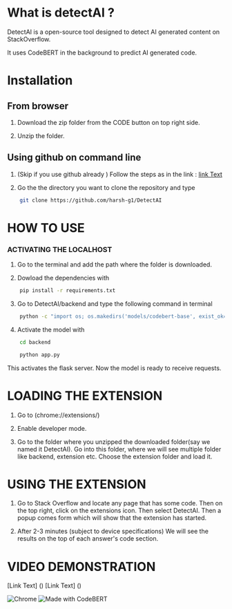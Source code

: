 # What is detectAI ? 

DetectAI is a open-source tool designed to detect AI generated content on StackOverflow.

It uses CodeBERT in the background to predict AI generated code. 




# Installation

## From browser

1. Download the zip folder from the CODE button on top right side.

2. Unzip the folder.

## Using github on command line
1. (Skip if you use github already ) Follow the steps as in the link : [link Text](https://docs.github.com/en/get-started/git-basics/set-up-git)
       
2. Go the the directory you want to clone the repository and type 
```bash
    git clone https://github.com/harsh-g1/DetectAI
```

# HOW TO USE 

### ACTIVATING THE LOCALHOST

1. Go to the terminal and add the path where the folder is downloaded. 

2. Dowload the dependencies with
```bash
    pip install -r requirements.txt
```

3. Go to DetectAI/backend and type the following command in terminal
```bash
    python -c "import os; os.makedirs('models/codebert-base', exist_ok=True); from transformers import AutoModel, AutoTokenizer; AutoModel.from_pretrained('microsoft/codebert-base', local_files_only=False, force_download=True, cache_dir=None).save_pretrained('models/codebert-base'); AutoTokenizer.from_pretrained('microsoft/codebert-base', local_files_only=False, force_download=True, cache_dir=None).save_pretrained('models/codebert-base')"
```

4. Activate the model with 
```bash
    cd backend
```
```bash
    python app.py
```
   This activates the flask server. Now the model is ready to receive requests.



# LOADING THE EXTENSION

1. Go to (chrome://extensions/)

2. Enable developer mode.

3. Go to the folder where you unzipped the downloaded folder(say we named it DetectAI). Go into this folder, where we will see multiple folder like backend, extension etc. Choose the extension folder and load it.


# USING THE EXTENSION

1. Go to Stack Overflow and locate any page that has some code. Then on the top right, click on the extensions icon. Then select DetectAI. Then a popup comes form which will show that the extension has started.

2. After 2-3 minutes (subject to device specifications) We will see the results on the top of each answer's code section.


# VIDEO DEMONSTRATION
[Link Text] ()
[Link Text] ()


![Chrome](https://img.shields.io/badge/browser-Chrome-blue)
![Made with CodeBERT](https://img.shields.io/badge/model-CodeBERT-orange)


